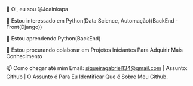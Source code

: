 👋 Oi, eu sou @Joainkapa

👀 Estou interessado em Python(Data Science, Automação)(BackEnd - Front(Django))

🌱 Estou aprendendo Python(BackEnd)

💞️ Estou procurando colaborar em Projetos Iniciantes Para Adquirir Mais Conhecimento

📫 Como chegar até mim Email: siqueiragabriel134@gmail.com | Assunto: Github | O Assunto é Para Eu Identificar Que é Sobre Meu Github.
